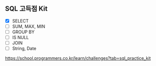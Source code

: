 ## SQL 고득점 Kit

- [x] SELECT
- [ ] SUM, MAX, MIN
- [ ] GROUP BY
- [ ] IS NULL
- [ ] JOIN
- [ ] String, Date

https://school.programmers.co.kr/learn/challenges?tab=sql_practice_kit
